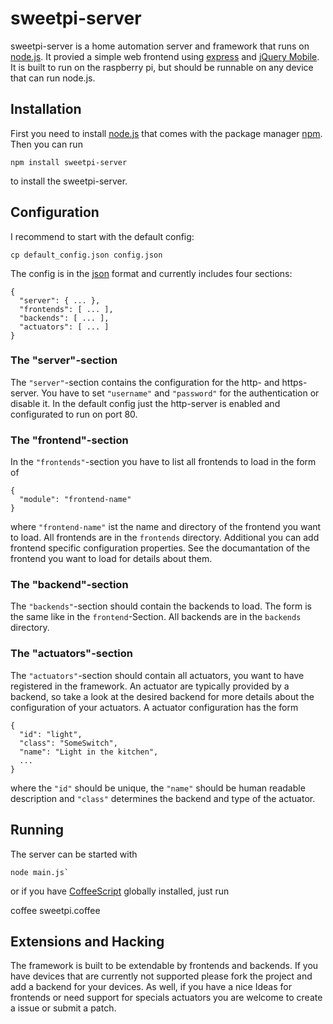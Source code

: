 sweetpi-server
==============

sweetpi-server is a home automation server and framework that runs on [node.js](http://nodejs.org). It provied a simple web frontend using [express](http://expressjs.com) and [jQuery Mobile](jquerymobile.com/‎). It is built to run on the raspberry pi, but should be runnable on any device that can run node.js.

Installation
------------
First you need to install [node.js](http://nodejs.org) that comes with the package manager [npm](https://npmjs.org/). Then you can run

    npm install sweetpi-server

to install the sweetpi-server.

Configuration
-------------
I recommend to start with the default config:

    cp default_config.json config.json

The config is in the [json](https://en.wikipedia.org/wiki/JSON) format and currently includes four sections:

    { 
      "server": { ... },
      "frontends": [ ... ],
      "backends": [ ... ],
      "actuators": [ ... ]
    }

### The "server"-section
The `"server"`-section contains the configuration for the http- and https-server. You have to set `"username"` and `"password"` for the authentication or disable it. In the default config just the http-server is enabled and configurated to run on port 80.

### The "frontend"-section
In the `"frontends"`-section you have to list all frontends to load in the form of

    { 
      "module": "frontend-name" 
    }

where `"frontend-name"` ist the name and directory of the frontend you want to load. All frontends are in the `frontends` directory. Additional you can add frontend specific configuration properties. See the documantation of the frontend you want to load for details about them.

### The "backend"-section
The `"backends"`-section should contain the backends to load. The form is the same like in the `frontend`-Section.  All backends are in the `backends` directory.

### The "actuators"-section
The `"actuators"`-section should contain all actuators, you want to have registered in the framework. An actuator are typically provided by a backend, so take a look at the desired backend for more details about the configuration of your actuators. A actuator configuration has the form

    { 
      "id": "light",
      "class": "SomeSwitch",
      "name": "Light in the kitchen",
      ...
    }

where the `"id"` should be unique, the `"name"` should be human readable description and `"class"` determines the backend and type of the actuator. 

Running
-------
The server can be started with 

    node main.js`

or if you have [CoffeeScript](http://coffeescript.org/) globally installed, just run

  coffee sweetpi.coffee


Extensions and Hacking
----------------------
The framework is built to be extendable by frontends and backends. If you have devices that are currently not supported please fork the project and add a backend for your devices. 
As well, if you have a nice Ideas for frontends or need support for specials actuators you are welcome to create a issue or submit a patch.